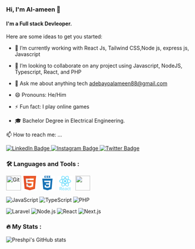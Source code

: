 ### Hi, I'm Al-ameen  👋 
#### I'm a Full stack Devleoper.


Here are some ideas to get you started:

- 🔭 I’m currently working with React Js, Tailwind CSS,Node js, express js, Javascript
 
- 💞️ I’m looking to collaborate on any project using Javascript, NodeJS, Typescript, React, and PHP 
 
- 💬 Ask me about anything tech <a href="adebayoalameen88@gmail.com">adebayoalameen88@gmail.com</a>
- 😄 Pronouns: He/Him
- ⚡ Fun fact: I play online games 
- 🎓 Bachelor Degree in Electrical Engineering.


📫 How to reach me: ...

 <a href="https://www.linkedin.com/in/adebayo-al-ameen-351a34252/">
    <img src="https://img.shields.io/badge/LinkedIn-blue?style=for-the-badge&logo=linkedin&logoColor=white" alt="LinkedIn Badge"/>
  </a>
  
   <a href="https://www.instagram.com/alamadrid_d/">
    <img src="https://img.shields.io/badge/instagram-red?style=for-the-badge&logo=instagram&logoColor=white" alt="Instagram Badge"/>
  </a> 
  
  <a href="https://twitter.com/adebayoAlameen">
    <img src="https://img.shields.io/badge/Twitter-blue?style=for-the-badge&logo=twitter&logoColor=white" alt="Twitter Badge"/>
  </a> 
  
### :hammer_and_wrench: Languages and Tools :

<div>          
 <img src="https://cdn.jsdelivr.net/gh/devicons/devicon/icons/git/git-original.svg" title="Git" **alt="Git" width="40" height="40"/>
    <img src="https://github.com/devicons/devicon/blob/master/icons/html5/html5-original.svg" title="HTML5" alt="HTML" width="40" height="40"/>&nbsp;
    <img src="https://github.com/devicons/devicon/blob/master/icons/css3/css3-plain-wordmark.svg"  title="CSS3" alt="CSS" width="40" height="40"/>&nbsp;
    <img src="https://github.com/devicons/devicon/blob/master/icons/react/react-original-wordmark.svg" title="React" alt="React" width="40" height="40"/>&nbsp;
 <img src="https://cdn.jsdelivr.net/gh/devicons/devicon/icons/tailwindcss/tailwindcss-plain.svg" width="40" height="40" />&nbsp;
          
  ![JavaScript](https://img.shields.io/static/v1?style=for-the-badge&message=JavaScript&color=222222&logo=JavaScript&logoColor=F7DF1E&label=) ![TypeScript](https://img.shields.io/static/v1?style=for-the-badge&message=TypeScript&color=3178C6&logo=TypeScript&logoColor=FFFFFF&label=) ![PHP](https://img.shields.io/static/v1?style=for-the-badge&message=PHP&color=777BB4&logo=PHP&logoColor=FFFFFF&label=)

![Laravel](https://img.shields.io/static/v1?style=for-the-badge&message=Laravel&color=FF2D20&logo=Laravel&logoColor=FFFFFF&label=) ![Node.js](https://img.shields.io/static/v1?style=for-the-badge&message=Node.js&color=339933&logo=Node.js&logoColor=FFFFFF&label=) ![React](https://img.shields.io/static/v1?style=for-the-badge&message=React&color=222222&logo=React&logoColor=61DAFB&label=)  ![Next.js](https://img.shields.io/static/v1?style=for-the-badge&message=Next.js&color=000000&logo=Next.js&logoColor=FFFFFF&label=)


</div>


### :fire: My Stats :
![Preshpi's GitHub stats](https://github-readme-stats.vercel.app/api?username=alamadrid01&show_icons=true&theme=synthwave)
<!--
**preshpi/preshpi** is a ✨ _special_ ✨ repository because its `README.md` (this file) appears on your GitHub profile.
-->

